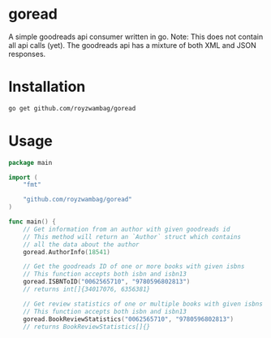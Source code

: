 # goread
A simple goodreads api consumer written in go. 
Note: This does not contain all api calls (yet). The goodreads api has a mixture of both XML and JSON responses.

# Installation

```sh
go get github.com/royzwambag/goread
```

# Usage

```go
package main

import (
    "fmt"

    "github.com/royzwambag/goread"
)

func main() {
    // Get information from an author with given goodreads id
    // This method will return an `Author` struct which contains
    // all the data about the author
    goread.AuthorInfo(18541)

    // Get the goodreads ID of one or more books with given isbns
    // This function accepts both isbn and isbn13
    goread.ISBNToID("0062565710", "9780596802813")
    // returns int[]{34017076, 6356381}

    // Get review statistics of one or multiple books with given isbns
    // This function accepts both isbn and isbn13
    goread.BookReviewStatistics("0062565710", "9780596802813")
    // returns BookReviewStatistics[]{}
```